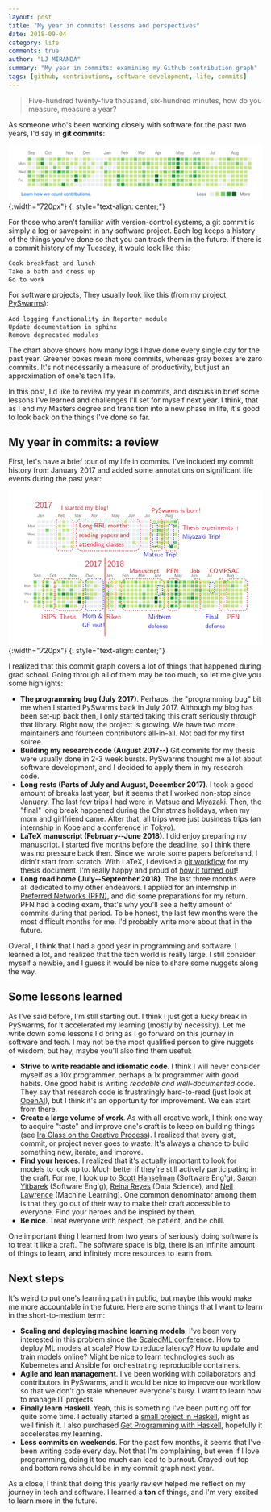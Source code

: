 ```yaml
---
layout: post
title: "My year in commits: lessons and perspectives"
date: 2018-09-04
category: life
comments: true
author: "LJ MIRANDA"
summary: "My year in commits: examining my Github contribution graph"
tags: [github, contributions, software development, life, commits]
---
```


> Five-hundred twenty-five thousand, six-hundred minutes, how do you measure,
> measure a year?

As someone who's been working closely with software for the past two years, I'd
say in **git commits**:

![github](/assets/png/life/my-life-in-commits.png){:width="720px"}
{: style="text-align: center;"}

For those who aren't familiar with version-control systems, a git commit is
simply a log or savepoint in any software project. Each log keeps a history of
the things you've done so that you can track them in the future. If there is a
commit history of my Tuesday, it would look like this:

```
Cook breakfast and lunch
Take a bath and dress up
Go to work
```

For software projects, They usually look like this (from my project, [PySwarms](https://github.com/ljvmiranda921/pyswarms)):

```
Add logging functionality in Reporter module
Update documentation in sphinx
Remove deprecated modules
```

The chart above shows how many logs I have done every single day for the past
year. Greener boxes mean more commits, whereas gray boxes are zero commits.
It's not necessarily a measure of productivity, but just an approximation of
one's tech life. 

In this post, I'd like to review my year in commits, and discuss in brief some
lessons I've learned and challenges I'll set for myself next year. I think,
that as I end my Masters degree and transition into a new phase in life, it's
good to look back on the things I've done so far.

## My year in commits: a review

First, let's have a brief tour of my life in commits. I've included my commit
history from January 2017 and added some annotations on significant life events
during the past year:

![github](/assets/png/life/my-life-in-commits-annot.png){:width="720px"}
{: style="text-align: center;"}


I realized that this commit graph covers a lot of things that happened during
grad school. Going through all of them may be too much, so let me give you some
highlights:

* **The programming bug (July 2017)**. Perhaps, the "programming bug" bit me
  when I started PySwarms back in July 2017. Although my blog has been set-up
  back then, I only started taking this craft seriously through that library.
  Right now, the project is growing. We have two more maintainers and fourteen
  contributors all-in-all. Not bad for my first soiree.
* **Building my research code (August 2017--)** Git commits for my thesis were
  usually done in 2-3 week bursts. PySwarms thought me a lot about software
  development, and I decided to apply them in my research code.
* **Long rests (Parts of July and August, December 2017)**. I took a good
  amount of breaks last year, but it seems that I worked non-stop since
  January. The last few trips I had were in Matsue and Miyazaki.  Then, the
  "final" long break happened during the Christmas holidays, when my mom and
  girlfriend came.  After that, all trips were just business trips (an
  internship in Kobe and a conference in Tokyo). 
* **LaTeX manuscript (February--June 2018)**. I did enjoy preparing my
  manuscript. I started five months before the deadline, so I think there was
  no pressure back then. Since we wrote some papers beforehand, I didn't start
  from scratch. With LaTeX, I devised a [git
  workflow](https://ljvmiranda921.github.io/notebook/2018/02/04/continuous-integration-for-latex/)
  for my thesis document. I'm really happy and proud of [how it turned out](https://github.com/ljvmiranda921/thesis-manuscript)!
* **Long road home (July--September 2018)**. The last three months were all
  dedicated to my other endeavors. I applied for an internship in [Preferred
  Networks (PFN)](https://www.preferred-networks.jp/en/), and did some
  preparations for my return. PFN had a coding exam, that's why you'll see a
  hefty amount of commits during that period. To be honest, the last few months
  were the most difficult months for me. I'd probably write more about that in
  the future.

Overall, I think that I had a good year in programming and software. I learned
a lot, and realized that the tech world is really large. I still consider
myself a newbie, and I guess it would be nice to share some nuggets along
the way.

## Some lessons learned

As I've said before, I'm still starting out. I think I just got a lucky break
in PySwarms, for it accelerated my learning (mostly by necessity). Let me
write down some lessons I'd bring as I go forward on this journey in software
and tech. I may not be the most qualified person to give nuggets of wisdom, but
hey, maybe you'll also find them useful: 

* **Strive to write readable and idiomatic code**. I think I will never
  consider myself as a 10x programmer, perhaps a 1x programmer with good
  habits. One good habit is writing *readable and well-documented* code. They say
  that research code is frustratingly hard-to-read (just look at
  [OpenAI](https://www.reddit.com/r/MachineLearning/comments/95ft1j/d_are_openai_codes_difficult_to_read_or_is_it/)),
  but I think it's an opportunity for improvement. We can start from there.
* **Create a large volume of work**. As with all creative work, I think one way
  to acquire "taste" and improve one's craft is to keep on building things (see
  [Ira Glass on the Creative
  Process](https://www.youtube.com/watch?v=PbC4gqZGPSY)). I realized that every
  gist, commit, or project never goes to waste. It's always a chance to build
  something new, iterate, and improve. 
* **Find your heroes**. I realized that it's actually important to look for
  models to look up to. Much better if they're still actively participating in
  the craft. For me, I look up to [Scott Hanselman](https://www.hanselman.com/)
  (Software Eng'g), [Saron Yitbarek](https://www.codenewbie.org/) (Software
  Eng'g), [Reina Reyes](https://twitter.com/reina_reyes?lang=en) (Data
  Science), and [Neil Lawrence](http://inverseprobability.com/) (Machine
  Learning). One common denominator among them is that they go out of their way
  to make their craft accessible to everyone. Find your heroes and be inspired
  by them. 
* **Be nice**. Treat everyone with respect, be patient, and be chill.

One important thing I learned from two years of seriously doing software is to
treat it like a craft. The software space is big, there is an infinite amount
of things to learn, and infinitely more resources to learn from.  

## Next steps

It's weird to put one's learning path in public, but maybe this would make me
more accountable in the future. Here are some things that I want to learn
in the short-to-medium term:

* **Scaling and deploying machine learning models**. I've been very interested
  in this problem since the [ScaledML conference](http://scaledml.org/).  How
  to deploy ML models at scale? How to reduce latency? How to update and train
  models online? Might be nice to learn technologies such as Kubernetes and
  Ansible for orchestrating reproducible containers.  
* **Agile and lean management**. I've been working with collaborators and
  contributors in PySwarms, and it would be nice to improve our workflow so
  that we don't go stale whenever everyone's busy. I want to learn how to
  manage IT projects.
* **Finally learn Haskell**. Yeah, this is something I've been putting off for
  quite some time. I actually started a [small project in
  Haskell](https://github.com/ljvmiranda921/pokecatch), might as well finish
  it. I also purchased [Get Programming with Haskell](https://www.manning.com/books/get-programming-with-haskell), hopefully it accelerates my learning. 
* **Less commits on weekends**. For the past few months, it seems that I've
  been writing code every day. Not that I'm complaining, but even if I love
  programming, doing it too much can lead to burnout. Grayed-out top and bottom
  rows should be in my commit graph next year.

As a close, I think that doing this yearly review helped me reflect on my
journey in tech and software. I learned a **ton** of things, and I'm very
excited to learn more in the future.
